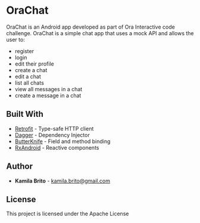 # OraChat

OraChat is an Android app developed as part of Ora Interactive code challenge.
OraChat is a simple chat app that uses a mock API and allows the user to:
* register
* login
* edit their profile
* create a chat
* edit a chat
* list all chats
* view all messages in a chat
* create a message in a chat 

## Built With

* [Retrofit](https://github.com/square/retrofit) - Type-safe HTTP client
* [Dagger](https://github.com/google/dagger) - Dependency Injector
* [ButterKnife](http://jakewharton.github.io/butterknife/) - Field and method binding
* [RxAndroid](https://github.com/ReactiveX/RxAndroid) - Reactive components

## Author

* **Kamila Brito** - kamila.brito@gmail.com

## License

This project is licensed under the Apache License
